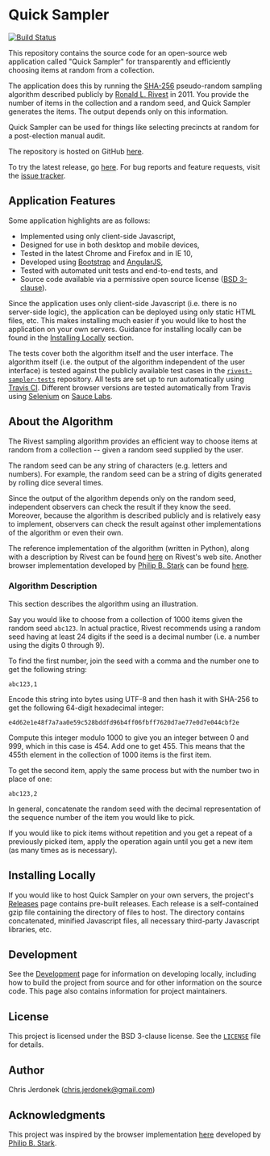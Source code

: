 Quick Sampler
=============

[![Build Status](https://travis-ci.org/cjerdonek/quick-sampler.svg?branch=master)](https://travis-ci.org/cjerdonek/quick-sampler)

This repository contains the source code for an open-source web application
called "Quick Sampler" for transparently and efficiently choosing items
at random from a collection.

The application does this by running the [SHA-256][sha-256] pseudo-random
sampling algorithm described publicly by [Ronald L. Rivest][rivest] in 2011.
You provide the number of items in the collection and a random seed,
and Quick Sampler generates the items.  The output depends only on this
information.

Quick Sampler can be used for things like selecting precincts at random
for a post-election manual audit.

The repository is hosted on GitHub [here][quick-sampler-repo].

To try the latest release, go [here][quick-sampler-app].  For bug reports
and feature requests, visit the [issue tracker][issue-tracker].


Application Features
--------------------

Some application highlights are as follows:

* Implemented using only client-side Javascript,
* Designed for use in both desktop and mobile devices,
* Tested in the latest Chrome and Firefox and in IE 10,
* Developed using [Bootstrap][bootstrap] and [AngularJS][angularjs],
* Tested with automated unit tests and end-to-end tests, and
* Source code available via a permissive open source license
  ([BSD 3-clause](LICENSE)).

Since the application uses only client-side Javascript (i.e. there is no
server-side logic), the application can be deployed using only static
HTML files, etc.  This makes installing much easier if you would like
to host the application on your own servers.  Guidance for installing
locally can be found in the [Installing Locally](#installing-locally)
section.

The tests cover both the algorithm itself and the user interface.  The
algorithm itself (i.e. the output of the algorithm independent of the user
interface) is tested against the publicly available test cases in the
[`rivest-sampler-tests`][sampler-tests] repository.  All tests are set up
to run automatically using [Travis CI][travis-ci].  Different browser
versions are tested automatically from Travis using [Selenium][selenium]
on [Sauce Labs][sauce-labs].


About the Algorithm
-------------------

The Rivest sampling algorithm provides an efficient way to choose items
at random from a collection -- given a random seed supplied by the user.

The random seed can be any string of characters (e.g. letters and numbers).
For example, the random seed can be a string of digits generated by
rolling dice several times.

Since the output of the algorithm depends only on the random seed,
independent observers can check the result if they know the seed.
Moreover, because the algorithm is described publicly and is relatively
easy to implement, observers can check the result against other
implementations of the algorithm or even their own.

The reference implementation of the algorithm (written in Python), along
with a description by Rivest can be found [here][rivest-impl]
on Rivest's web site.  Another browser implementation developed by
[Philip B. Stark][stark] can be found [here][stark-app].


### Algorithm Description

This section describes the algorithm using an illustration.

Say you would like to choose from a collection of 1000 items given
the random seed `abc123`.  In actual practice, Rivest recommends using
a random seed having at least 24 digits if the seed is a decimal number
(i.e. a number using the digits 0 through 9).

To find the first number, join the seed with a comma and the number one
to get the following string:

    abc123,1

Encode this string into bytes using UTF-8 and then hash it with SHA-256
to get the following 64-digit hexadecimal integer:

    e4d62e1e48f7a7aa0e59c528bddfd96b4ff06fbff7620d7ae77e0d7e044cbf2e

Compute this integer modulo 1000 to give you an integer between 0 and 999,
which in this case is 454.  Add one to get 455.  This means that the
455th element in the collection of 1000 items is the first item.

To get the second item, apply the same process but with the number
two in place of one:

    abc123,2

In general, concatenate the random seed with the decimal representation
of the sequence number of the item you would like to pick.

If you would like to pick items without repetition and you get a repeat
of a previously picked item, apply the operation again until you get
a new item (as many times as is necessary).


Installing Locally
------------------

If you would like to host Quick Sampler on your own servers, the project's
[Releases][quick-sampler-releases] page contains pre-built releases.
Each release is a self-contained gzip file containing the directory
of files to host.  The directory contains concatenated, minified Javascript
files, all necessary third-party Javascript libraries, etc.


Development
-----------

See the [Development][development] page for information on developing
locally, including how to build the project from source and for other
information on the source code.  This page also contains information
for project maintainers.


License
-------

This project is licensed under the BSD 3-clause license.  See the
[`LICENSE`](LICENSE) file for details.


Author
------

Chris Jerdonek (<chris.jerdonek@gmail.com>)


Acknowledgments
---------------

This project was inspired by the browser implementation [here][stark-app]
developed by [Philip B. Stark][stark].


[angularjs]: https://angularjs.org/
[bootstrap]: http://getbootstrap.com/
[development]: docs/development.md
[issue-tracker]: https://github.com/cjerdonek/quick-sampler/issues
[quick-sampler-app]: http://cjerdonek.github.io/quick-sampler/
[quick-sampler-releases]: https://github.com/cjerdonek/quick-sampler/releases
[quick-sampler-repo]: https://github.com/cjerdonek/quick-sampler
[rivest]: http://people.csail.mit.edu/rivest/
[rivest-impl]: http://people.csail.mit.edu/rivest/sampler.py
[sampler-tests]: https://github.com/cjerdonek/rivest-sampler-tests
[sauce-labs]: https://saucelabs.com/account
[selenium]: http://www.seleniumhq.org/
[sha-256]: http://en.wikipedia.org/wiki/SHA-2
[stark]: http://www.stat.berkeley.edu/~stark/
[stark-app]: http://www.stat.berkeley.edu/~stark/Java/Html/sha256Rand.htm
[travis-ci]: https://travis-ci.org/
